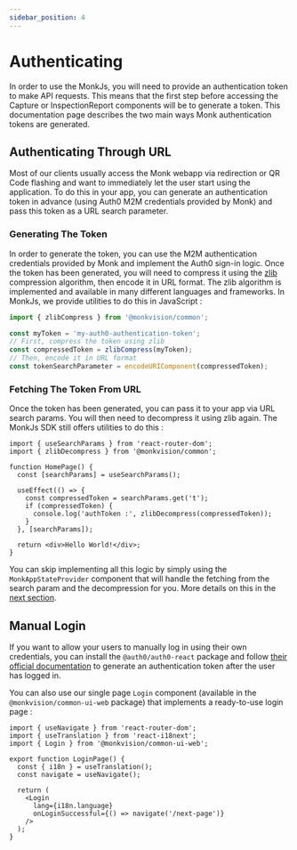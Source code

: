 ```yaml
---
sidebar_position: 4
---
```


# Authenticating
In order to use the MonkJs, you will need to provide an authentication token to make API requests. This means that the
first step before accessing the Capture or InspectionReport components will be to generate a token. This documentation
page describes the two main ways Monk authentication tokens are generated.

## Authenticating Through URL
Most of our clients usually access the Monk webapp via redirection or QR Code flashing and want to immediately let the
user start using the application. To do this in your app, you can generate an authentication token in advance (using
Auth0 M2M credentials provided by Monk) and pass this token as a URL search parameter.

### Generating The Token
In order to generate the token, you can use the M2M authentication credentials provided by Monk and implement the Auth0
sign-in logic. Once the token has been generated, you will need to compress it using the [zlib](https://www.zlib.net/)
compression algorithm, then encode it in URL format. The zlib algorithm is implemented and available in many different
languages and frameworks. In MonkJs, we provide utilities to do this in JavaScript :

```typescript
import { zlibCompress } from '@monkvision/common';

const myToken = 'my-auth0-authentication-token';
// First, compress the token using zlib
const compressedToken = zlibCompress(myToken);
// Then, encode it in URL format
const tokenSearchParameter = encodeURIComponent(compressedToken);
```

### Fetching The Token From URL
Once the token has been generated, you can pass it to your app via URL search params. You will then need to decompress
it using zlib again. The MonkJs SDK still offers utilities to do this :

```tsx
import { useSearchParams } from 'react-router-dom';
import { zlibDecompress } from '@monkvision/common';

function HomePage() {
  const [searchParams] = useSearchParams();

  useEffect(() => {
    const compressedToken = searchParams.get('t');
    if (compressedToken) {
      console.log('authToken :', zlibDecompress(compressedToken));
    }
  }, [searchParams]);

  return <div>Hello World!</div>;
}
```

You can skip implementing all this logic by simply using the `MonkAppStateProvider` component that will handle the
fetching from the search param and the decompression for you. More details on this in the
[next section](/docs/application-state.md).

## Manual Login
If you want to allow your users to manually log in using their own credentials, you can install the `@auth0/auth0-react`
package and follow [their official documentation](https://auth0.com/docs/libraries/auth0-react) to generate an
authentication token after the user has logged in.

You can also use our single page `Login` component (available in the `@monkvision/common-ui-web` package) that
implements a ready-to-use login page :

```tsx
import { useNavigate } from 'react-router-dom';
import { useTranslation } from 'react-i18next';
import { Login } from '@monkvision/common-ui-web';

export function LoginPage() {
  const { i18n } = useTranslation();
  const navigate = useNavigate();

  return (
    <Login
      lang={i18n.language}
      onLoginSuccessful={() => navigate('/next-page')}
    />
  );
}
```
